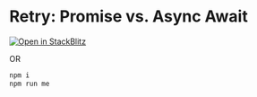# Retry: Promise vs. Async Await

[![Open in StackBlitz](https://developer.stackblitz.com/img/open_in_stackblitz.svg)](https://stackblitz.com/github/schminkel/retry-promise-vs-async-await?startScript=me)

OR

```bash
npm i
npm run me
```
